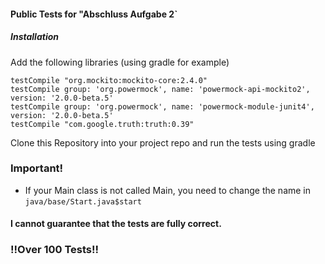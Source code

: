 #### Public Tests for "Abschluss Aufgabe 2`

##### Installation
Add the following libraries (using gradle for example)

    testCompile "org.mockito:mockito-core:2.4.0"
    testCompile group: 'org.powermock', name: 'powermock-api-mockito2', version: '2.0.0-beta.5'
    testCompile group: 'org.powermock', name: 'powermock-module-junit4', version: '2.0.0-beta.5'
    testCompile "com.google.truth:truth:0.39"
    
Clone this Repository into your project repo and run the tests using gradle

### Important!
* If your Main class is not called Main, you need to change the name in `java/base/Start.java$start`
#### I cannot guarantee that the tests are fully correct.  

### !!Over 100 Tests!!